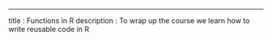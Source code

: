 ---
title       : Functions in R
description : To wrap up the course we learn how to write reusable code in R